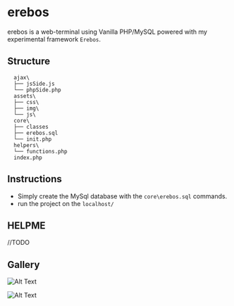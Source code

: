 # erebos
erebos is a web-terminal using Vanilla PHP/MySQL powered with my experimental framework `Erebos`.

## Structure
```shell
  ajax\
  ├── jsSide.js
  └── phpSide.php
  assets\
  ├── css\
  ├── img\
  └── js\
  core\
  ├── classes
  ├── erebos.sql
  └── init.php
  helpers\
  └── functions.php
  index.php
```

## Instructions
+ Simply create the MySql database with the `core\erebos.sql` commands.
+ run the project on the `localhost/`

## HELPME
//TODO

## Gallery
![Alt Text](https://github.com/Apter-X/erebos/blob/master/_doc/Capture%20d%E2%80%99%C3%A9cran%202021-01-07.png)

![Alt Text](https://github.com/Apter-X/erebos/blob/master/_doc/Capture%20d%E2%80%99%C3%A9cran%202021-01-07%20202610.png)
